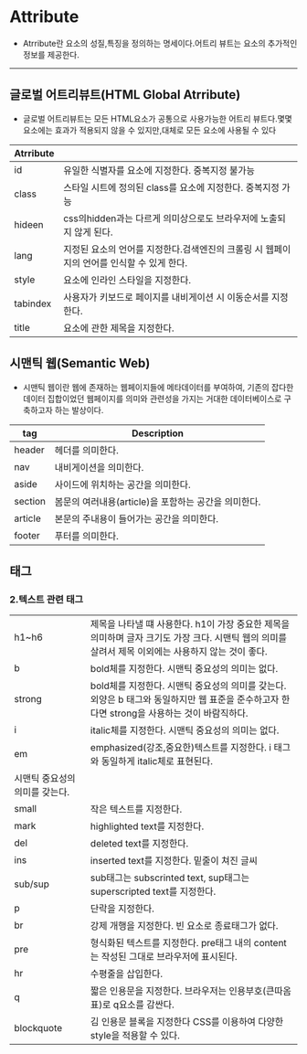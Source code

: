 # Attribute

- Atrribute란 요소의 성질,특징을 정의하는 명세이다.어트리 뷰트는 요소의 추가적인 정보를 제공한다.

---

## 글로벌 어트리뷰트(HTML Global Atrribute)

- 글로벌 어트리뷰트는 모든 HTML요소가 공통으로 사용가능한 어트리 뷰트다.몇몇 요소에는 효과가 적용되지 않을 수 있지만,대체로 모든 요소에 사용될 수 있다

| Atrribute |  |
| --- | --- |
| id | 유일한 식별자를 요소에 지정한다. 중복지정 불가능 |
| class | 스타일 시트에 정의된 class를 요소에 지정한다. 중복지정 가능 |
| hideen | css의hidden과는 다르게 의미상으로도 브라우저에 노출되지 않게 된다. |
| lang | 지정된 요소의 언어를 지정한다.검색엔진의 크롤링 시 웹페이지의 언어를 인식할 수 있게 한다. |
| style | 요소에 인라인 스타일을 지정한다. |
| tabindex | 사용자가 키보드로 페이지를 내비게이션 시 이동순서를 지정한다. |
| title | 요소에 관한 제목을 지정한다. |

## 시맨틱 웹(Semantic Web)

- 시맨틱 웹이란 웹에 존재하는 웹페이지들에 메타데이터를 부여하여, 기존의 잡다한 데이터 집합이었던 웹페이지를 의미와 관련성을 가지는 거대한 데이터베이스로 구축하고자 하는 발상이다.

| tag | Description |
| --- | --- |
| header | 헤더를 의미한다. |
| nav |  내비게이션을 의미한다. |
| aside | 사이드에 위치하는 공간을 의미한다. |
| section | 봄문의 여러내용(article)을 포함하는 공간을 의미한다. |
| article | 본문의 주내용이 들어가는 공간을 의미한다. |
| footer | 푸터를 의미한다. |

## 태그

### 2.텍스트 관련 태그

|  |  |
| --- | --- |
| h1~h6 | 제목을 나타낼 떄 사용한다. h1이 가장 중요한 제목을 의미하며 글자 크기도 가장 크다. 시맨틱 웹의 의미를 살려서 제목 이외에는 사용하지 않는 것이 좋다. |
| b | bold체를 지정한다. 시맨틱 중요성의 의미는 없다. |
| strong | bold체를 지정한다. 시맨틱 중요성의 의미를 갖는다. 외양은 b 태그와 동일하지만 웹 표준을 준수하고자 한다면 strong을 사용하는 것이 바람직하다. |
| i | italic체를 지정한다. 시맨틱 중요성의 의미는 없다. |
| em | emphasized(강조,중요한)텍스트를 지정한다. i  태그와 동일하게 italic체로 표현된다.
시맨틱 중요성의 의미를 갖는다. |
| small | 작은 텍스트를 지정한다. |
| mark | highlighted text를 지정한다. |
| del | deleted text를 지정한다. |
| ins | inserted text를 지정한다. 밑줄이 쳐진 글씨 |
| sub/sup | sub태그는 subscrinted text, sup태그는 superscripted text를 지정한다. |
| p | 단락을 지정한다. |
| br | 강제 개행을 지정한다. 빈 요소로 종료태그가 없다. |
| pre | 형식화된 텍스트를 지정한다. pre태그 내의 content는 작성된 그대로 브라우저에 표시된다. |
| hr | 수평줄을 삽입한다. |
| q | 짧은 인용문을 지정한다. 브라우저는 인용부호(큰따옴표)로 q요소를 감싼다. |
| blockquote | 김 인용문 블록을 지정한다 CSS를 이용하여 다양한 style을 적용할 수 있다. |
